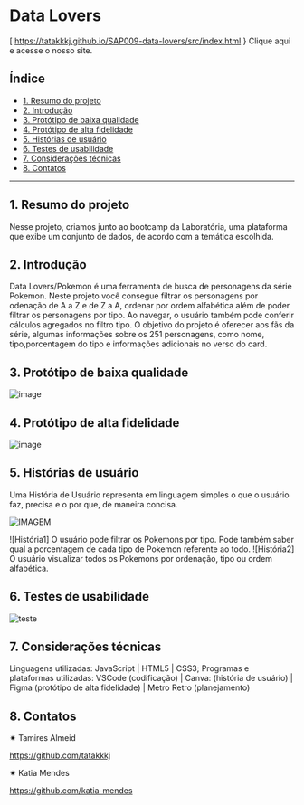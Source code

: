 # Data Lovers

[ https://tatakkkj.github.io/SAP009-data-lovers/src/index.html } Clique aqui e acesse o nosso site.


## Índice


* [1. Resumo do projeto](#1-resumo-do-projeto)
* [2. Introdução](#2-Introdução)
* [3. Protótipo de baixa qualidade](#3-Protótipo-de-baixa-qualidade)
* [4. Protótipo de alta fidelidade](#4-prótotipo-de-alta-fidelidade)
* [5. Histórias de usuário](#5-histórias-de-usuário)
* [6. Testes de usabilidade](#6-testes-de-usabilidade)
* [7. Considerações técnicas](#7-considerações-técnicas)
* [8. Contatos ](#8-contatos )

***


## 1. Resumo do projeto


  Nesse projeto, criamos junto ao bootcamp da Laboratória, uma plataforma que exibe um conjunto de dados, de acordo com a temática escolhida.


## 2. Introdução


Data Lovers/Pokemon é uma ferramenta de busca de personagens da série Pokemon. Neste projeto você consegue filtrar os personagens por odenação de A a Z e de Z a A, ordenar por ordem alfabética além de poder filtrar os personagens por tipo. Ao navegar, o usuário também pode conferir cálculos agregados no filtro tipo.
 O objetivo do projeto é oferecer aos fãs da série, algumas informações sobre os 251 personagens, como nome, tipo,porcentagem do tipo e informações adicionais no verso do card.


## 3. Protótipo  de baixa qualidade


![image](https://user-images.githubusercontent.com/120331438/226964766-4719b72e-e569-4dca-a4c2-c060a56be01d.png)


## 4. Protótipo de alta fidelidade

 
![image](https://user-images.githubusercontent.com/120331438/226963649-698e1c7f-9bce-4afb-8110-c278fc550db1.png)


## 5. Histórias de usuário


Uma História de Usuário representa em linguagem simples o que o usuário faz, precisa e o por que, de maneira concisa. 

![IMAGEM](https://user-images.githubusercontent.com/120331438/226704120-c9b153d3-5c43-4685-963c-94576c3577ff.png)

![História1] O usuário pode filtrar os Pokemons por tipo. Pode também saber qual a porcentagem de cada tipo de Pokemon referente ao todo.
![História2] O usuário visualizar todos os Pokemons por ordenação, tipo ou ordem alfabética.


## 6. Testes de usabilidade


![teste](https://user-images.githubusercontent.com/120331438/226703616-f490204b-9a03-401f-b34b-2f2eb2b4ac0c.png)


## 7. Considerações técnicas

Linguagens utilizadas: JavaScript | HTML5 | CSS3;
Programas e plataformas utilizadas: VSCode (codificação) | Canva: (história de usuário) | Figma (protótipo de alta fidelidade) | Metro Retro (planejamento)

## 8. Contatos 

✷ Tamires Almeid

https://github.com/tatakkkj

✷ Katia Mendes

https://github.com/katia-mendes



